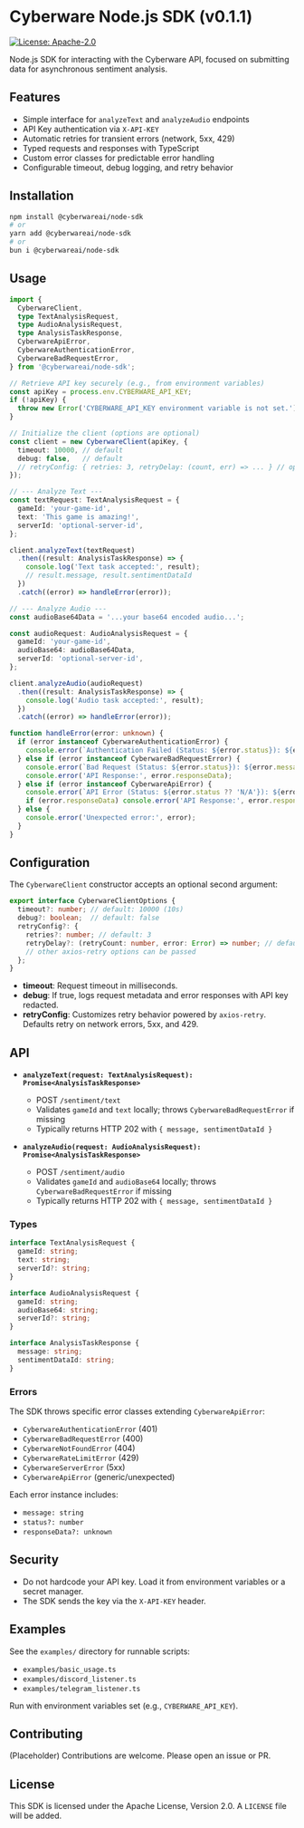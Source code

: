 # Cyberware Node.js SDK (v0.1.1)

[![License: Apache-2.0](https://img.shields.io/badge/License-Apache--2.0-blue.svg)](https://opensource.org/licenses/Apache-2.0)

Node.js SDK for interacting with the Cyberware API, focused on submitting data for asynchronous sentiment analysis.

## Features

- Simple interface for `analyzeText` and `analyzeAudio` endpoints
- API Key authentication via `X-API-KEY`
- Automatic retries for transient errors (network, 5xx, 429)
- Typed requests and responses with TypeScript
- Custom error classes for predictable error handling
- Configurable timeout, debug logging, and retry behavior

## Installation

```bash
npm install @cyberwareai/node-sdk
# or
yarn add @cyberwareai/node-sdk
# or
bun i @cyberwareai/node-sdk
```

## Usage

```typescript
import {
  CyberwareClient,
  type TextAnalysisRequest,
  type AudioAnalysisRequest,
  type AnalysisTaskResponse,
  CyberwareApiError,
  CyberwareAuthenticationError,
  CyberwareBadRequestError,
} from '@cyberwareai/node-sdk';

// Retrieve API key securely (e.g., from environment variables)
const apiKey = process.env.CYBERWARE_API_KEY;
if (!apiKey) {
  throw new Error('CYBERWARE_API_KEY environment variable is not set.');
}

// Initialize the client (options are optional)
const client = new CyberwareClient(apiKey, {
  timeout: 10000, // default
  debug: false,   // default
  // retryConfig: { retries: 3, retryDelay: (count, err) => ... } // optional
});

// --- Analyze Text ---
const textRequest: TextAnalysisRequest = {
  gameId: 'your-game-id',
  text: 'This game is amazing!',
  serverId: 'optional-server-id',
};

client.analyzeText(textRequest)
  .then((result: AnalysisTaskResponse) => {
    console.log('Text task accepted:', result);
    // result.message, result.sentimentDataId
  })
  .catch((error) => handleError(error));

// --- Analyze Audio ---
const audioBase64Data = '...your base64 encoded audio...';

const audioRequest: AudioAnalysisRequest = {
  gameId: 'your-game-id',
  audioBase64: audioBase64Data,
  serverId: 'optional-server-id',
};

client.analyzeAudio(audioRequest)
  .then((result: AnalysisTaskResponse) => {
    console.log('Audio task accepted:', result);
  })
  .catch((error) => handleError(error));

function handleError(error: unknown) {
  if (error instanceof CyberwareAuthenticationError) {
    console.error(`Authentication Failed (Status: ${error.status}): ${error.message}`);
  } else if (error instanceof CyberwareBadRequestError) {
    console.error(`Bad Request (Status: ${error.status}): ${error.message}`);
    console.error('API Response:', error.responseData);
  } else if (error instanceof CyberwareApiError) {
    console.error(`API Error (Status: ${error.status ?? 'N/A'}): ${error.message}`);
    if (error.responseData) console.error('API Response:', error.responseData);
  } else {
    console.error('Unexpected error:', error);
  }
}
```

## Configuration

The `CyberwareClient` constructor accepts an optional second argument:

```typescript
export interface CyberwareClientOptions {
  timeout?: number; // default: 10000 (10s)
  debug?: boolean;  // default: false
  retryConfig?: {
    retries?: number; // default: 3
    retryDelay?: (retryCount: number, error: Error) => number; // default: exponential backoff
    // other axios-retry options can be passed
  };
}
```

- **timeout**: Request timeout in milliseconds.
- **debug**: If true, logs request metadata and error responses with API key redacted.
- **retryConfig**: Customizes retry behavior powered by `axios-retry`. Defaults retry on network errors, 5xx, and 429.

## API

- **`analyzeText(request: TextAnalysisRequest): Promise<AnalysisTaskResponse>`**
  - POST `/sentiment/text`
  - Validates `gameId` and `text` locally; throws `CyberwareBadRequestError` if missing
  - Typically returns HTTP 202 with `{ message, sentimentDataId }`

- **`analyzeAudio(request: AudioAnalysisRequest): Promise<AnalysisTaskResponse>`**
  - POST `/sentiment/audio`
  - Validates `gameId` and `audioBase64` locally; throws `CyberwareBadRequestError` if missing
  - Typically returns HTTP 202 with `{ message, sentimentDataId }`

### Types

```typescript
interface TextAnalysisRequest {
  gameId: string;
  text: string;
  serverId?: string;
}

interface AudioAnalysisRequest {
  gameId: string;
  audioBase64: string;
  serverId?: string;
}

interface AnalysisTaskResponse {
  message: string;
  sentimentDataId: string;
}
```

### Errors

The SDK throws specific error classes extending `CyberwareApiError`:

- `CyberwareAuthenticationError` (401)
- `CyberwareBadRequestError` (400)
- `CyberwareNotFoundError` (404)
- `CyberwareRateLimitError` (429)
- `CyberwareServerError` (5xx)
- `CyberwareApiError` (generic/unexpected)

Each error instance includes:
- `message: string`
- `status?: number`
- `responseData?: unknown`

## Security

- Do not hardcode your API key. Load it from environment variables or a secret manager.
- The SDK sends the key via the `X-API-KEY` header.

## Examples

See the `examples/` directory for runnable scripts:
- `examples/basic_usage.ts`
- `examples/discord_listener.ts`
- `examples/telegram_listener.ts`

Run with environment variables set (e.g., `CYBERWARE_API_KEY`).

## Contributing

(Placeholder) Contributions are welcome. Please open an issue or PR.

## License

This SDK is licensed under the Apache License, Version 2.0. A `LICENSE` file will be added. 